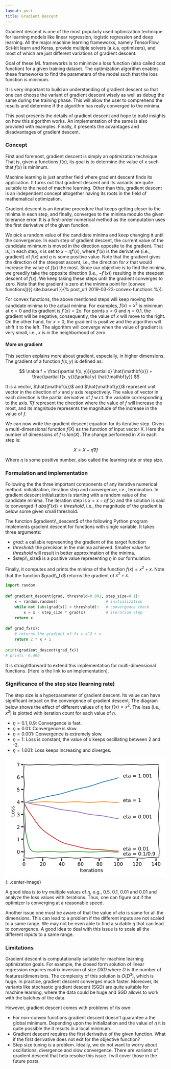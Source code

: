 ```yaml
---
layout: post
title: Gradient Descent
---
```


Gradient descent is one of the most popularly used optimization technique for learning
models like linear regression, logistic regression and deep learning.
All the major machine learning frameworks, namely TensorFlow, Sci-kit learn and Keras,
provide multiple solvers (a.k.a, optimizers),
and most of which are just different variations of gradient descent.

Goal of these ML frameworks is to minimize a loss function (also called cost function)
for a given training dataset.
The optimization algorithm enables these frameworks to find the parameters of the model
such that the loss function is minimum.

It is very important to build an understanding of gradient descent so that one can choose
the variant of gradient descent wisely as well as debug the same during the training phase.
This will allow the user to comprehend the results and determine if the algorithm has
really converged to the minima.

This post presents the details of gradient descent and hope to build insights on how
this algorithm works. An implementation of the same is also provided with examples.
Finally, it presents the advantages and disadvantages of gradient descent.

### Concept

First and foremost, gradient descent is simply an optimization technique.
That is, given a functions $f(x)$, its goal is to determine the value
of $x$ such that $f(x)$ is minimum.

Machine learning is just another field where gradient descent finds its application.
It turns out that gradient descent and its variants are quite suitable to the need
of machine learning.
Other than this, gradient descent is an independent concept altogether
having its roots in the field of mathematical optimization.

Gradient descent is an iterative procedure that keeps getting closer to the minima in
each step, and finally, converges to the minima modulo the given tolerance error.
It is a first-order numerical method as the computation uses the first derivative of the given function.

We pick a random value of the candidate minima and keep changing it until the convergence.
In each step of gradient descent, the current value of the candidate minimum is moved in
the direction opposite to the gradient.
That is, in each step, $x$ is set to $x - \eta f'(x)$, where $f'(x)$ is
the derivative (i.e., gradient) of $f(x)$ and $\eta$ is some positive value.
Note that the gradient
gives the direction of the steepest ascent, i.e., the direction for $x$
that would increase the value of $f(x)$ the most.
Since our objective is to find the minima, we greedily take the opposite direction (i.e., $-f'(x)$) resulting in
the steepest descent of $f(x)$.
We keep taking these steps until the gradient converges to zero.
Note that the gradient is zero at the minima point for [convex functions]({{ site.baseurl }}{% post_url 2019-03-23-convex-functions %}).

For convex functions, the above mentioned steps will keep moving the candidate minima
to the actual minima. For examples, $f(x) = x^2$ is minimum at $x=0$ and its gradient is $f'(x) = 2x$.
For points $x < 0$ and $\eta = 0.1$, the gradient will be negative, consequently, the value of $x$
will move to the right. On the other hand, for $x > 0$, the gradient is positive and
the algorithm will shift it to the left.
The algorithm will converge when the value of gradient is very small, i.e., $x$ is in the neighborhood of zero.
<!-- Refer to figure: demonstrating the sign of derivative on two sides of parabola -->

#### More on gradient

This section explains more about gradient, especially, in higher dimensions.
The gradient of a function $f(x, y)$ is defined as:

$$
\nabla f =  \frac{\partial f(x, y)}{\partial x} \hat{\mathbf{x}} + \frac{\partial f(x, y)}{\partial y} \hat{\mathbf{y}}
$$

It is a vector, $\hat{\mathbf{x}}$ and $\hat{\mathbf{y}}$ represent unit vector in the direction
of $x$ and $y$ axis respectively.
The value of vector in each direction is the partial derivative of $f$ w.r.t. the variable corresponding to the axis.
$\nabla f$ represent the direction where the value of $f$ will increase the most, and its magnitude
represents the magnitude of the increase in the value of $f$.

We can now write the gradient descent equation for its iterative step.
Given a multi-dimensional function $f(X)$ as the function of input vector X.
Here the number of dimensions of $f$ is $len(X)$.
The change performed in $X$ in each step is:

$$
X = X - \eta \nabla f
$$

Where $\eta$ is some positive number, also called the learning rate or step size.

### Formulation and implementation

Following the the three important components of any iterative numerical method.
initialization, iteration step and convergence, i.e., termination.
In gradient descent initialization is starting with a random value of the candidate minima.
The iteration step is $x = x - \eta f'(x)$ and the solution is said to
converged if $abs(f'(x)) < threshold$, i.e., the magnitude of the gradient is below
some given small threshold.

The function $gradient\\_descent$ of
the following Python program implements gradient descent for functions with single
variable.
It takes three arguments:

* $grad$: a callable representing the gradient of the target function
* $threshold$: the precision in the minima achieved. Smaller value for
$threshold$ will result in better approximation of the minima.
* $step\\_size$ is a positive value representing $\eta$ in our formulation.

Finally, it computes and prints the minima of the function $f(x) = x^2 + x$.
Note that the function $grad\\_fx$ returns the gradient of $x^2 + x$.

```python
import random

def gradient_descent(grad, threshold=0.001, step_size=0.1):
    x = random.random()                     # initialization
    while not (abs(grad(x)) < threshold):   # convergence check
        x = x - step_size * grad(x)         # iteration step
    return x

def grad_fx(x):
    # returns the gradient of fx = x^2 + x
    return 2 * x + 1

print(gradient_descent(grad_fx))
# prints -0.499
```

It is straightforward to extend this implementation for multi-dimensional functions.
[Here is the link to an implementation].


### Significance of the step size (learning rate)

The step size is a hyperparameter of gradient descent.
Its value can have significant impact on the convergence of gradient descent.
The diagram below shows the effect of different values of $\eta$ for $f(x) = x^2$.
The loss (i.e., $x^2$) is plotted with iteration count for each value of $\eta$.

* $\eta = 0.1, 0.9$: Convergence is fast.
* $\eta = 0.01$: Convergence is slow.
* $\eta = 0.001$: Convergence is extremely slow.
* $\eta = 1$: Loss is constant, the value of $x$ keeps oscillating between 2 and -2.
* $\eta = 1.001$: Loss keeps increasing and diverges.

![](/assets/gradient-descent-loss.png){: .center-image}

A good idea is to try multiple values of $\eta$, e.g., 0.5, 0.1, 0.01 and 0.01
and analyze the loss values with iterations.
Thus, one can figure out if the optimizer is converging at a reasonable speed.

Another issue one must be aware of that the value of $eta$ is same for
all the dimensions. This can lead to a problem if the different inputs
are not scaled to a same range. We may not be even able to find a suitable
$\eta$ that can lead to convergence.
A good idea to deal with this issue is to scale all the different inputs
to a same range.

### Limitations

Gradient descent is computationally suitable for machine learning optimization goals.
For example, the closed form solution of linear regression requires matrix inversion of size $D X D$ where $D$ is the number of features/dimensions.
The complexity of this solution is $O(D^3)$, which is huge.
In practice, gradient descent converges much faster.
Moreover, its variants like stochastic gradient descent (SGD) are quite suitable for machine learning,
where the data could be huge and SGD allows to work with the batches of the data.

However, gradient descent comes with problems of its own:

* For non-convex functions gradient descent doesn't guarantee a the global minimum. Depending upon the initialization and the value of $\eta$ it is quite possible the it results in a local minimum.
* Gradient descent requires the first derivative of the given function. What if the first derivative does not exit for the objective function?
* Step size tuning is a problem. Ideally, we do not want to worry about oscillations, divergence and slow convergence. There are variants of gradient descent that help resolve this issue. I will cover those in the future posts.